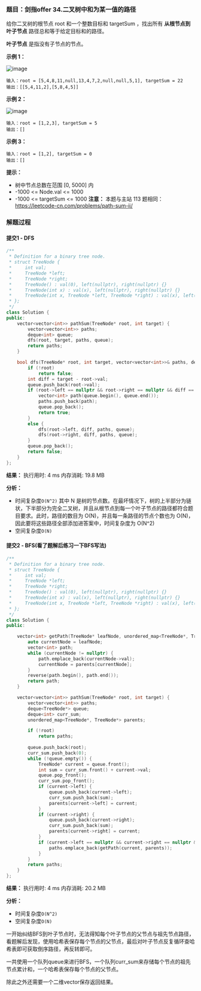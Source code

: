 ### 题目：剑指offer 34.二叉树中和为某一值的路径
给你二叉树的根节点 root 和一个整数目标和 targetSum ，找出所有 **从根节点到叶子节点** 路径总和等于给定目标和的路径。

**叶子节点** 是指没有子节点的节点。

**示例 1：**

![image](https://user-images.githubusercontent.com/41363767/163962575-a39f1ae3-d557-42d0-9172-07f6f7832e8d.png)

```
输入：root = [5,4,8,11,null,13,4,7,2,null,null,5,1], targetSum = 22
输出：[[5,4,11,2],[5,8,4,5]]
```

**示例 2：**

![image](https://user-images.githubusercontent.com/41363767/163962935-2dbfd7e5-cee8-461f-8db3-ad011d5677ed.png)
```
输入：root = [1,2,3], targetSum = 5
输出：[]
```
**示例 3：**

```
输入：root = [1,2], targetSum = 0
输出：[]
```

**提示：**
- 树中节点总数在范围 [0, 5000] 内
- -1000 <= Node.val <= 1000
- -1000 <= targetSum <= 1000
**注意：** 本题与主站 113 题相同：https://leetcode-cn.com/problems/path-sum-ii/


### 解题过程
#### 提交1 - DFS
```C++
/**
 * Definition for a binary tree node.
 * struct TreeNode {
 *     int val;
 *     TreeNode *left;
 *     TreeNode *right;
 *     TreeNode() : val(0), left(nullptr), right(nullptr) {}
 *     TreeNode(int x) : val(x), left(nullptr), right(nullptr) {}
 *     TreeNode(int x, TreeNode *left, TreeNode *right) : val(x), left(left), right(right) {}
 * };
 */
class Solution {
public:
    vector<vector<int>> pathSum(TreeNode* root, int target) {
        vector<vector<int>> paths;
        deque<int> queue;
        dfs(root, target, paths, queue);
        return paths;
    }

    bool dfs(TreeNode* root, int target, vector<vector<int>>& paths, deque<int>& queue) {
        if (!root)
            return false;
        int diff = target - root->val;
        queue.push_back(root->val);
        if (root->left == nullptr && root->right == nullptr && diff == 0) {
            vector<int> path(queue.begin(), queue.end());
            paths.push_back(path);
            queue.pop_back();
            return true;
        }
        else {
            dfs(root->left, diff, paths, queue);
            dfs(root->right, diff, paths, queue);
        }
        queue.pop_back();
        return false;
    }
};

```
**结果：** 执行用时: 4 ms      内存消耗: 19.8 MB

**分析：**
- 时间复杂度`O(N^2)` 其中 N 是树的节点数。在最坏情况下，树的上半部分为链状，下半部分为完全二叉树，并且从根节点到每一个叶子节点的路径都符合题目要求。此时，路径的数目为 O(N)，并且每一条路径的节点个数也为 O(N)，因此要将这些路径全部添加进答案中，时间复杂度为 O(N^2)
- 空间复杂度`O(N)`

#### 提交2 - BFS(看了题解后练习一下BFS写法)
```C++
/**
 * Definition for a binary tree node.
 * struct TreeNode {
 *     int val;
 *     TreeNode *left;
 *     TreeNode *right;
 *     TreeNode() : val(0), left(nullptr), right(nullptr) {}
 *     TreeNode(int x) : val(x), left(nullptr), right(nullptr) {}
 *     TreeNode(int x, TreeNode *left, TreeNode *right) : val(x), left(left), right(right) {}
 * };
 */
class Solution {
public:

    vector<int> getPath(TreeNode* leafNode, unordered_map<TreeNode*, TreeNode*>& parents) {
        auto currentNode = leafNode;
        vector<int> path;
        while (currentNode != nullptr) {
            path.emplace_back(currentNode->val);
            currentNode = parents[currentNode];
        }
        reverse(path.begin(), path.end());
        return path;
    }

    vector<vector<int>> pathSum(TreeNode* root, int target) {
        vector<vector<int>> paths;
        deque<TreeNode*> queue;
        deque<int> curr_sum;
        unordered_map<TreeNode*, TreeNode*> parents;

        if (!root)
            return paths;
        
        queue.push_back(root);
        curr_sum.push_back(0);
        while (!queue.empty()) {
            TreeNode* current = queue.front();
            int sum = curr_sum.front() + current->val;
            queue.pop_front();
            curr_sum.pop_front();
            if (current->left) {
                queue.push_back(current->left);
                curr_sum.push_back(sum);
                parents[current->left] = current;
            }
            if (current->right) {
                queue.push_back(current->right);
                curr_sum.push_back(sum);
                parents[current->right] = current;
            }
            if (current->left == nullptr && current->right == nullptr && sum == target) {
                paths.emplace_back(getPath(current, parents));
            }
        }
        return paths;
    }
};

```
**结果：** 执行用时: 4 ms      内存消耗: 20.2 MB

**分析：**
- 时间复杂度`O(N^2)`
- 空间复杂度`O(N)`

一开始纠结BFS到叶子节点时，无法得知每个叶子节点的父节点与祖先节点路径，
看题解后发现，使用哈希表保存每个节点的父节点，最后对叶子节点反复循环查哈希表即可获取倒序路径，再反转即可。

一共使用一个队列queue来进行BFS，一个队列curr_sum来存储每个节点的祖先节点累计和，一个哈希表保存每个节点的父节点。

除此之外还需要一个二维vector保存返回结果。
